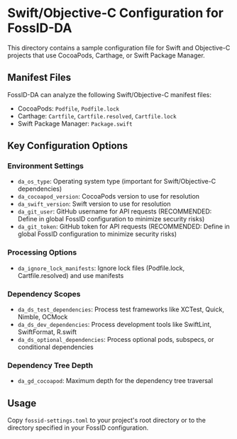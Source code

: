 # Swift/Objective-C Configuration for FossID-DA

This directory contains a sample configuration file for Swift and Objective-C projects that use CocoaPods, Carthage, or Swift Package Manager.

## Manifest Files
FossID-DA can analyze the following Swift/Objective-C manifest files:
- CocoaPods: `Podfile`, `Podfile.lock`
- Carthage: `Cartfile`, `Cartfile.resolved`, `Cartfile.lock`
- Swift Package Manager: `Package.swift`

## Key Configuration Options

### Environment Settings
- `da_os_type`: Operating system type (important for Swift/Objective-C dependencies)
- `da_cocoapod_version`: CocoaPods version to use for resolution
- `da_swift_version`: Swift version to use for resolution
- `da_git_user`: GitHub username for API requests (RECOMMENDED: Define in global FossID configuration to minimize security risks)
- `da_git_token`: GitHub token for API requests (RECOMMENDED: Define in global FossID configuration to minimize security risks)

### Processing Options
- `da_ignore_lock_manifests`: Ignore lock files (Podfile.lock, Cartfile.resolved) and use manifests

### Dependency Scopes
- `da_ds_test_dependencies`: Process test frameworks like XCTest, Quick, Nimble, OCMock
- `da_ds_dev_dependencies`: Process development tools like SwiftLint, SwiftFormat, R.swift
- `da_ds_optional_dependencies`: Process optional pods, subspecs, or conditional dependencies

### Dependency Tree Depth
- `da_gd_cocoapod`: Maximum depth for the dependency tree traversal

## Usage
Copy `fossid-settings.toml` to your project's root directory or to the directory specified in your FossID configuration. 
